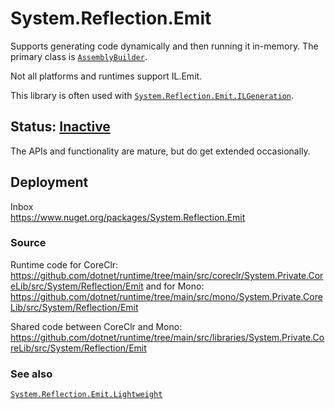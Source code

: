 # System.Reflection.Emit
Supports generating code dynamically and then running it in-memory. The primary class is [`AssemblyBuilder`](https://learn.microsoft.com/dotnet/api/system.reflection.emit.assemblybuilder).

Not all platforms and runtimes support IL.Emit.

This library is often used with [`System.Reflection.Emit.ILGeneration`](..\system.reflection.emit.ilgeneration.readme.md).

## Status: [Inactive](..\system.reflection\overview.md#status)
The APIs and functionality are mature, but do get extended occasionally.

## Deployment
Inbox  
https://www.nuget.org/packages/System.Reflection.Emit

### Source
Runtime code for CoreClr:
 https://github.com/dotnet/runtime/tree/main/src/coreclr/System.Private.CoreLib/src/System/Reflection/Emit
and for Mono:  
https://github.com/dotnet/runtime/tree/main/src/mono/System.Private.CoreLib/src/System/Reflection/Emit

Shared code between CoreClr and Mono:
https://github.com/dotnet/runtime/tree/main/src/libraries/System.Private.CoreLib/src/System/Reflection/Emit

### See also

[`System.Reflection.Emit.Lightweight`](..\system.reflection.emit.lightweight.readme.md)
